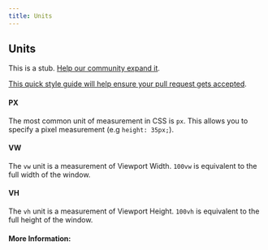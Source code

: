 ```yaml
---
title: Units
---
```

## Units

This is a stub. <a href='https://github.com/freecodecamp/guides/tree/master/src/pages/css/units/index.md' target='_blank' rel='nofollow'>Help our community expand it</a>.

<a href='https://github.com/freecodecamp/guides/blob/master/README.md' target='_blank' rel='nofollow'>This quick style guide will help ensure your pull request gets accepted</a>.

<!-- The article goes here, in GitHub-flavored Markdown. Feel free to add YouTube videos, images, and CodePen/JSBin embeds  -->

#### PX

The most common unit of measurement in CSS is `px`. This allows you to specify a pixel measurement (e.g `height: 35px;`).

#### VW

The `vw` unit is a measurement of Viewport Width. `100vw` is equivalent to the full width of the window.

#### VH

The `vh` unit is a measurement of Viewport Height. `100vh` is equivalent to the full height of the window.

#### More Information:
<!-- Please add any articles you think might be helpful to read before writing the article -->


